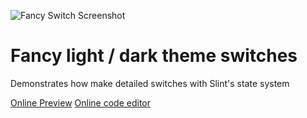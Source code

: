 <!-- Copyright © SixtyFPS GmbH <info@slint.dev> ; SPDX-License-Identifier: MIT -->
![Fancy Switch Screenshot](https://github.com/user-attachments/assets/a5a289ae-cf57-410f-b683-ff472639d2c8)

# Fancy light / dark theme switches

Demonstrates how make detailed switches with Slint's state system

[Online Preview](https://slint.dev/snapshots/master/editor/preview.html?load_url=https://raw.githubusercontent.com/slint-ui/slint/master/examples/fancy-switches/demo.slint)
[Online code editor](https://slint.dev/snapshots/master/editor/index.html?load_url=https://raw.githubusercontent.com/slint-ui/slint/master/examples/fancy-switches/demo.slint)